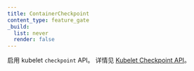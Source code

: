 ```yaml
---
title: ContainerCheckpoint
content_type: feature_gate
_build:
  list: never
  render: false
---
```

<!--
Enables the kubelet `checkpoint` API.
See [Kubelet Checkpoint API](/docs/reference/node/kubelet-checkpoint-api/) for more details.
-->
启用 kubelet `checkpoint` API。
详情见 [Kubelet Checkpoint API](/zh-cn/docs/reference/node/kubelet-checkpoint-api/)。
